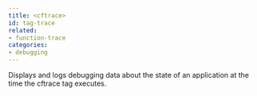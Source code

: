 ```yaml
---
title: <cftrace>
id: tag-trace
related:
- function-trace
categories:
- debugging
---
```


Displays and logs debugging data about the state of an application at the time the cftrace tag executes.
